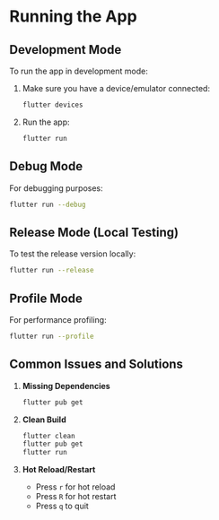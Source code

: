 # Running the App

## Development Mode
To run the app in development mode:

1. Make sure you have a device/emulator connected:
   ```bash
   flutter devices
   ```

2. Run the app:
   ```bash
   flutter run
   ```

## Debug Mode
For debugging purposes:
```bash
flutter run --debug
```

## Release Mode (Local Testing)
To test the release version locally:
```bash
flutter run --release
```

## Profile Mode
For performance profiling:
```bash
flutter run --profile
```

## Common Issues and Solutions
1. **Missing Dependencies**
   ```bash
   flutter pub get
   ```

2. **Clean Build**
   ```bash
   flutter clean
   flutter pub get
   flutter run
   ```

3. **Hot Reload/Restart**
   - Press `r` for hot reload
   - Press `R` for hot restart
   - Press `q` to quit
